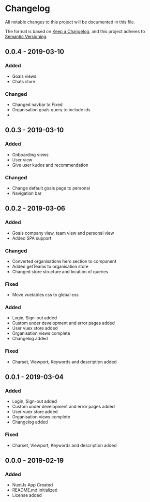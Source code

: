 # Changelog
All notable changes to this project will be documented in this file.

The format is based on [Keep a Changelog](https://keepachangelog.com/en/1.0.0/),
and this project adheres to [Semantic Versioning](https://semver.org/spec/v2.0.0.html).



## 0.0.4 - 2019-03-10

### Added
 - Goals views
 - Chats store

### Changed
 - Changed navbar to Fixed
 - Organisation goals query to include ids
 -

## 0.0.3 - 2019-03-10

### Added
 - Onboarding views
 - User view
 - Give user kudos and recommendation

### Changed
 - Change default goals page to personal
 - Navigation bar

## 0.0.2 - 2019-03-06

### Added
 - Goals company view, team view and personal view
 - Added SPA support

### Changed
- Converted organisations hero section to component
- Added getTeams to organisation store
- Changed store structure and location of queries

### Fixed
- Move vuetables css to global css

### Added
 - Login, Sign-out added
 - Custom under development and error pages added
 - User vuex store added
 - Organisation views complete
 - Changelog added

### Fixed
 - Charset, Viewport, Keywords and description added

## 0.0.1 - 2019-03-04

### Added
 - Login, Sign-out added
 - Custom under development and error pages added
 - User vuex store added
 - Organisation views complete
 - Changelog added

### Fixed
 - Charset, Viewport, Keywords and description added

## 0.0.0 - 2019-02-19

### Added
- NuxtJs App Created
- README.md initialized
- License added

[Unreleased]: https://github.com/ngunyimacharia/qetela-client/compare/v0.0.4...HEAD
[0.0.4]: https://github.com/ngunyimacharia/qetela-client/compare/v0.0.3...v0.0.4
[0.0.3]: https://github.com/ngunyimacharia/qetela-client/compare/v0.0.2...v0.0.3
[0.0.2]: https://github.com/ngunyimacharia/qetela-client/compare/v0.0.1...v0.0.2
[0.0.1]: https://github.com/ngunyimacharia/qetela-client/compare/v0.0.0...v0.0.1
